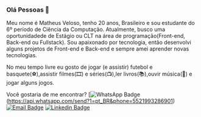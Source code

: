 ### Olá Pessoas 👋

Meu nome é Matheus Veloso, tenho 20 anos, Brasileiro e sou estudante do 6º período de Ciência da Computação. Atualmente, busco uma oportunidadede de Estágio ou CLT na área de programação(Front-end, Back-end ou Fullstack). Sou apaixonado por tecnologia, então desenvolvi alguns projetos de Front-end e Back-end e sempre amei aprender novas tecnologias.

No meu tempo livre eu gosto de jogar (e assistir) futebol e basquete(⚽️),assistir filmes(🎞️) e séries(📺),ler livros(📚),ouvir música(🎵) e jogar alguns jogos.

Você gostaria de me encontrar?
[![WhatsApp Badge](https://img.shields.io/static/v1?label=WhatsApp&message=(21)993286901&color=success)(https://api.whatsapp.com/send?1=pt_BR&phone=5521993286901)
[![Email Badge](https://img.shields.io/badge/Email-mthsveloso@hotmail.com-blue)](https://outlook.live.com/owa/)
[![Linkedin Badge](https://img.shields.io/badge/-LinkedIn-blue?style=flat-square&logo=Linkedin&logoColor=white&link=https://www.linkedin.com/in/matheus-veloso-da-silva-a1a6a4180/)](https://www.linkedin.com/in/matheus-veloso-da-silva-a1a6a4180/)





<!--
**Matheusveloso/MatheusVeloso** is a ✨ _special_ ✨ repository because its `README.md` (this file) appears on your GitHub profile.

Here are some ideas to get you started:

- 🔭 I’m currently working on ...
- 🌱 I’m currently learning ...
- 👯 I’m looking to collaborate on ...
- 🤔 I’m looking for help with ...
- 💬 Ask me about ...
- 📫 How to reach me: ...
- 😄 Pronouns: ...
- ⚡ Fun fact: ...
-->
